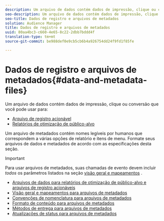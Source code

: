 ```yaml
---
description: Um arquivo de dados contém dados de impressão, clique ou conversão que você pode usar nos relatórios de Otimização de público-alvo e nos Arquivos de registro acionáveis. Um arquivo de metadados contém nomes legíveis por humanos que correspondem a várias opções de relatório e itens de menu. Formate seus arquivos de dados e metadados de acordo com as especificações desta seção.
seo-description: Um arquivo de dados contém dados de impressão, clique ou conversão que você pode usar nos relatórios de Otimização de público-alvo e nos Arquivos de registro acionáveis. Um arquivo de metadados contém nomes legíveis por humanos que correspondem a várias opções de relatório e itens de menu. Formate seus arquivos de dados e metadados de acordo com as especificações desta seção.
seo-title: Dados de registro e arquivos de metadados
solution: Audience Manager
title: Dados de registro e arquivos de metadados
uuid: 80aa4bc3-c660-4e65-8c22-2dbb7bddd4f
translation-type: tm+mt
source-git-commit: be988def0e9cb5cb6b4a926754dd24f9fd1f85fe

---
```



# Dados de registro e arquivos de metadados{#data-and-metadata-files}

Um arquivo de dados contém dados de impressão, clique ou conversão que você pode usar para:

* [Arquivo de registro acionável](/help/using/integration/media-data-integration/actionable-log-files.md)
* [Relatórios de otimização de público-alvo](/help/using/reporting/audience-optimization-reports/audience-optimization-reports.md)

Um arquivo de metadados contém nomes legíveis por humanos que correspondem a várias opções de relatório e itens de menu. Formate seus arquivos de dados e metadados de acordo com as especificações desta seção.

>[!IMPORTANT]
>
>Para usar arquivos de metadados, suas chamadas de evento devem incluir *todos* os parâmetros listados na seção [visão geral e mapeamentos](../../../reporting/audience-optimization-reports/metadata-files-intro/metadata-file-overview.md) .

* [Arquivos de dados para relatórios de otimização de público-alvo e arquivos de registro acionáveis](/help/using/reporting/audience-optimization-reports/metadata-files-intro/datafiles-intro.md)
* [Visão geral e mapeamentos para arquivos de metadados](/help/using/reporting/audience-optimization-reports/metadata-files-intro/metadata-file-overview.md)
* [Convenções de nomenclatura para arquivos de metadados](/help/using/reporting/audience-optimization-reports/metadata-files-intro/metadata-file-names.md)
* [Formato de conteúdo para arquivos de metadados](/help/using/reporting/audience-optimization-reports/metadata-files-intro/metadata-file-contents.md)
* [Métodos de entrega para arquivos de metadados](/help/using/reporting/audience-optimization-reports/metadata-files-intro/metadata-delivery-methods.md)
* [Atualizações de status para arquivos de metadados](/help/using/reporting/audience-optimization-reports/metadata-files-intro/metadata-update-status.md)





